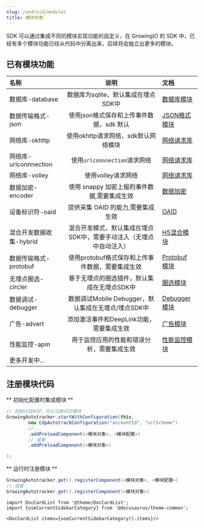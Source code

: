 ```yaml
---
slug: /android/modules
title: 模块列表
---
```


SDK 可以通过集成不同的模块实现功能的自定义，在 GrowingIO 的 SDK 中，已经有多个模块功能已经从代码中分离出来，后续将会独立出更多的模块。

## 已有模块功能


| 名称     | 说明 |  文档 |
| :------- | :------:  | :---|
| 数据库-database | 数据库为sqlite，默认集成在埋点SDK中 | [数据库模块](/docs/android/modules/core%20module#数据库模块) |
| 数据传输格式-json | 使用json格式保存和上传事件数据，sdk 默认  | [JSON格式模块](/docs/android/modules/core%20module#数据格式库) |
| 网络库-okhttp | 使用okhttp请求网络，sdk默认网络模块  | [网络请求库](/docs/android/modules/core%20module#网络请求库) |
| 网络库-urlconnnection | 使用`urlconnnection`请求网络  | [网络请求库](/docs/android/modules/core%20module#网络请求库) |
| 网络库-volley | 使用volley请求网络  | [网络请求库](/docs/android/modules/core%20module#网络请求库) |
| 数据加密-encoder | 使用 snappy 加密上报的事件数据,需要集成生效  | [数据加密](/docs/android/modules/encoder%20module) |
| 设备标识符-oaid | 提供采集 OAID 的能力,需要集成生效  | [OAID](/docs/android/modules/oaid%20module) |
| 混合开发数据收集-hybrid | 混合开发模式，默认集成在埋点SDK中，需要手动注入（无埋点中自动注入） | [H5混合模块](/docs/android/modules/hybrid%20module) |
| 数据传输格式-protobuf | 使用protobuf格式保存和上传事件数据，需要集成生效  | [Protobuf 模块](/docs/android/modules/protobuf%20module) |
| 无埋点圈选-circler | 基于无埋点的圈选插件，默认集成在无埋点SDK中  | [圈选模块](/docs/android/modules/circler%20module) |
| 数据调试-debugger | 数据调试Mobile Debugger，默认集成在无埋点/埋点SDK中 | [Debugger 模块](/docs/android/modules/debugger%20module) |
| 广告-advert | 添加激活事件和DeepLink功能，需要集成生效 | [广告模块](/docs/android/modules/advert%20module) |
| 性能监控-apm | 用于监控应用的性能和错误分析，需要集成生效  | [性能监控模块](/docs/android/modules/apm%20module) |
| 更多开发中... |

## 注册模块代码

** 初始化配置时集成模块 **
```java
// 初始化SDK时，可以注册对应模块
GrowingAutotracker.startWithConfiguration(this,
        new CdpAutotrackConfiguration("accountId", "urlScheme")
        //...
        .addPreloadComponent(<模块对象>, <模块配置>)
        // 或者
        .addPreloadComponent(<模块对象>)

);
```

** 运行时注册模块 **

```java
GrowingAutotracker.get().registerComponent(<模块对象>, <模块配置>)
// 或者
GrowingAutotracker.get().registerComponent(<模块对象>)
```


```mdx-code-block
import DocCardList from '@theme/DocCardList';
import {useCurrentSidebarCategory} from '@docusaurus/theme-common';

<DocCardList items={useCurrentSidebarCategory().items}/>
```